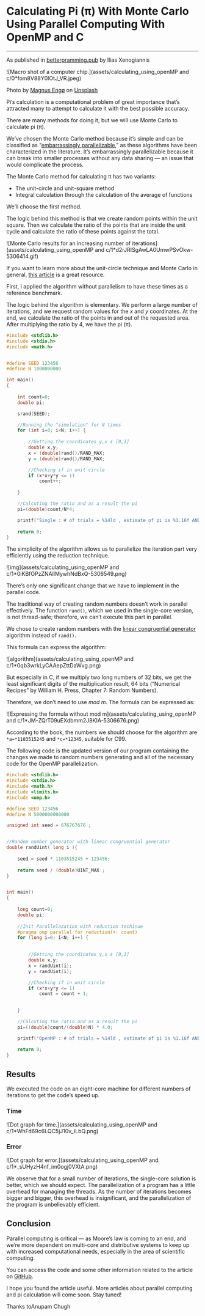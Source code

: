 # Calculating Pi (π) With Monte Carlo Using Parallel Computing With OpenMP and C

---

As published in [betterpramming.pub](https://betterprogramming.pub/calculating-pi-%CF%80-with-monte-carlo-using-parallel-computing-with-openmp-and-c-2b3a357f0f78) by Ilias Xenogiannis

![Macro shot of a computer chip.](assets/calculating_using_openMP and c/0*fom8V88Y0lOtJ_VR.jpeg)

Photo by [Magnus Engø](https://unsplash.com/@magnusengo?utm_source=medium&utm_medium=referral) on [Unsplash](https://unsplash.com/?utm_source=medium&utm_medium=referral)

Pi’s calculation is a computational problem of great importance that’s attracted many to attempt to calculate it with the best possible accuracy.

There are many methods for doing it, but we will use Monte Carlo to calculate pi (π).

We’ve chosen the Monte Carlo method because it’s simple and can be classified as “[embarrassingly parallelizable](https://www.microsoft.com/en-us/research/publication/optimization-monte-carlo-efficient-embarrassingly-parallel-likelihood-free-inference/),” as these algorithms have been characterized in the literature. It’s embarrassingly parallelizable because it can break into smaller processes without any data sharing — an issue that would complicate the process.

The Monte Carlo method for calculating π has two variants:

- The unit-circle and unit-square method
- Integral calculation through the calculation of the average of functions

We’ll choose the first method.

The logic behind this method is that we create random points within the unit square. Then we calculate the ratio of the points that are inside the unit cycle and calculate the ratio of these points against the total.

![Monte Carlo results for an increasing number of iterations](assets/calculating_using_openMP and c/1*d2rJRISgAwLA0UmwPSvOkw-5306414.gif)

If you want to learn more about the unit-circle technique and Monte Carlo in general, [this article](https://medium.com/cantors-paradise/estimating-π-using-monte-carlo-simulations-3459a84b5ef9) is a great resource.

First, I applied the algorithm without parallelism to have these times as a reference benchmark.

The logic behind the algorithm is elementary. We perform a large number of iterations, and we request random values for the *x* and *y* coordinates. At the end, we calculate the ratio of the points in and out of the requested area. After multiplying the ratio by 4, we have the pi (π).

```c
#include <stdlib.h>
#include <stdio.h>
#include <math.h>


#define SEED 123456
#define N 1000000000

int main()
{
   
    int count=0; 
    double pi;

    srand(SEED);

    //Running the "simulation" for N times
    for (int i=0; i<N; i++) {
        
        //Getting the coordinates y,x ε [0,1]
        double x,y;
        x = (double)rand()/RAND_MAX;
        y = (double)rand()/RAND_MAX;

        //Checking if in unit circle
        if (x*x+y*y <= 1)
            count++;
    
    }

    //Calcuting the ratio and as a result the pi
    pi=(double)count/N*4;

    printf("Single : # of trials = %14ld , estimate of pi is %1.16f AND an absolute error of %g\n",N,pi,fabs(pi - M_PI));
            
    return 0;
}
```

The simplicity of the algorithm allows us to parallelize the iteration part very efficiently using the reduction technique.

![img](assets/calculating_using_openMP and c/1*0iKBfOPzZNAlIMywhNdBxQ-5306549.png)

There’s only one significant change that we have to implement in the parallel code.

The traditional way of creating random numbers doesn’t work in parallel effectively. The function `rand()`, which we used in the single-core version, is not thread-safe; therefore, we can’t execute this part in parallel.

We chose to create random numbers with the [linear congruential generator](https://translate.google.com/translate?hl=en&prev=_t&sl=auto&tl=en&u=https://en.wikipedia.org/wiki/Linear_congruential_generator) algorithm instead of `rand()`.

This formula can express the algorithm:

![algorithm](assets/calculating_using_openMP and c/1*0qb3wrkLyCAAepZttDaWvg.png)

But especially in C, if we multiply two long numbers of 32 bits, we get the least significant digits of the multiplication result, 64 bits (“Numerical Recipes” by William H. Press, Chapter 7: Random Numbers).

Therefore, we don’t need to use *mod m.* The formula can be expressed as:

![Expressing the formula without mod m](assets/calculating_using_openMP and c/1*JM-ZQrT09uEXdbmm2J8KIA-5306676.png)

According to the book, the numbers we should choose for the algorithm are `*a=*1103515245` and `*c=*12345`, suitable for C99.

The following code is the updated version of our program containing the changes we made to random numbers generating and all of the necessary code for the OpenMP parallelization.

```c
#include <stdlib.h>
#include <stdio.h>
#include <math.h>
#include <limits.h>
#include <omp.h>

#define SEED 123456
#define N 5000000000000

unsigned int seed = 676767676 ; 


//Random number generator with linear congruential generator
double randUint( long i ){
    
	seed = seed * 1103515245 + 123456;
    
    return seed / (double)UINT_MAX ;
}


int main()
{
   
    long count=0;
    double pi;
    
    //Init Parallelazation with reduction techinue
    #pragma omp parallel for reduction(+: count)
    for (long i=0; i<N; i++) {

        
        //Getting the coordinates y,x ε [0,1]
        double x,y;
        x = randUint(i);
        y = randUint(i);

        //Checking if in unit circle
        if (x*x+y*y <= 1)
            count = count + 1;

    
    }

    //Calcuting the ratio and as a result the pi
    pi=((double)count/(double)N) * 4.0;

    printf("OpenMP : # of trials = %14ld , estimate of pi is %1.16f AND an absolute error of %g\n",N,pi,fabs(pi - M_PI));

    return 0;
}
```

## Results

We executed the code on an eight-core machine for different numbers of iterations to get the code’s speed up.

### Time 

![Dot graph for time.](assets/calculating_using_openMP and c/1*WhFd69c6LQC5jJ10v_ILbQ.png)

### Error

![Dot graph for error.](assets/calculating_using_openMP and c/1*_sUHyzH4nf_im0ogj0VXtA.png)

We observe that for a small number of iterations, the single-core solution is better, which we should expect. The parallelization of a program has a little overhead for managing the threads. As the number of iterations becomes bigger and bigger, this overhead is insignificant, and the parallelization of the program is unbelievably efficient.

## Conclusion

Parallel computing is critical — as Moore’s law is coming to an end, and we’re more dependent on multi-core and distributive systems to keep up with increased computational needs, especially in the area of scientific computing.

You can access the code and some other information related to the article on [GitHub](https://github.com/ilias1111/parallel-monte-carlo-pi).

I hope you found the article useful. More articles about parallel computing and pi calculation will come soon. Stay tuned!

Thanks toAnupam Chugh